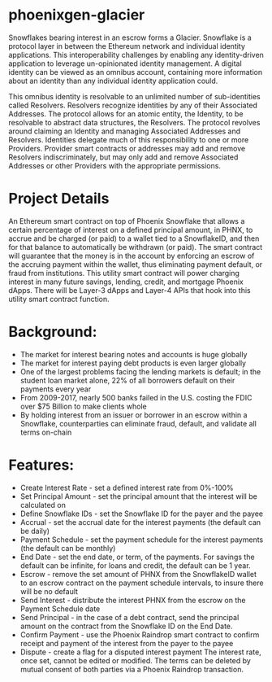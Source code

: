 # phoenixgen-glacier
Snowflakes bearing interest in an escrow forms a Glacier. Snowflake is a protocol layer in between the Ethereum network and individual identity applications. This interoperability challenges by enabling any identity-driven application to leverage un-opinionated identity management. A digital identity can be viewed as an omnibus account, containing more information about an identity than any individual identity application could. 

This omnibus identity is resolvable to an unlimited number of sub-identities called Resolvers. Resolvers recognize identities by any of their Associated Addresses. The protocol allows for an atomic entity, the Identity, to be resolvable to abstract data structures, the Resolvers. The protocol revolves around claiming an Identity and managing Associated Addresses and Resolvers. Identities delegate much of this responsibility to one or more Providers. Provider smart contracts or addresses may add and remove Resolvers indiscriminately, but may only add and remove Associated Addresses or other Providers with the appropriate permissions.

# Project Details
An Ethereum smart contract on top of Phoenix Snowflake that allows a certain percentage of interest on a defined principal amount, in PHNX, to accrue and be charged (or paid) to a wallet tied to a SnowflakeID, and then for that balance to automatically be withdrawn (or paid). The smart contract will guarantee that the money is in the account by enforcing an escrow of the accruing payment within the wallet, thus eliminating payment default, or fraud from institutions. This utility smart contract will power charging interest in many future savings, lending, credit, and mortgage Phoenix dApps. There will be Layer-3 dApps and Layer-4 APIs that hook into this utility smart contract function.

# Background:
* The market for interest bearing notes and accounts is huge globally
* The market for interest paying debt products is even larger globally
* One of the largest problems facing the lending markets is default; in the student loan market alone, 22% of all borrowers default on their payments every year
* From 2009-2017, nearly 500 banks failed in the U.S. costing the FDIC over $75 Billion to make clients whole
* By holding interest from an issuer or borrower in an escrow within a Snowflake, counterparties can eliminate fraud, default, and validate all terms on-chain
# Features:
* Create Interest Rate - set a defined interest rate from 0%-100%
* Set Principal Amount - set the principal amount that the interest will be calculated on
* Define Snowflake IDs - set the Snowflake ID for the payer and the payee
* Accrual - set the accrual date for the interest payments (the default can be daily)
* Payment Schedule - set the payment schedule for the interest payments (the default can be monthly)
* End Date - set the end date, or term, of the payments. For savings the default can be infinite, for loans and credit, the default can be 1 year.
* Escrow - remove the set amount of PHNX from the SnowflakeID wallet to an escrow contract on the payment schedule intervals, to insure there will be no default
* Send Interest - distribute the interest PHNX from the escrow on the Payment Schedule date
* Send Principal - in the case of a debt contract, send the principal amount on the contract from the Snowflake ID on the End Date.
* Confirm Payment - use the Phoenix Raindrop smart contract to confirm receipt and payment of the interest from the payer to the payee
* Dispute - create a flag for a disputed interest payment
The interest rate, once set, cannot be edited or modified. The terms can be deleted by mutual consent of both parties via a Phoenix Raindrop transaction.
